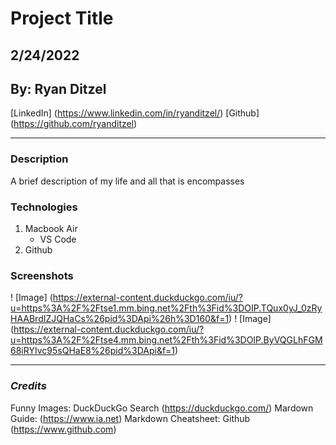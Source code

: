# Project Title
## 2/24/2022
## By: Ryan Ditzel
 [LinkedIn] (https://www.linkedin.com/in/ryanditzel/) [Github] (https://github.com/ryanditzel)
***
### **Description**
A brief description of my life and all that is encompasses
### **Technologies**
1. Macbook Air
    * VS Code
2. Github
### **Screenshots**
! [Image] (https://external-content.duckduckgo.com/iu/?u=https%3A%2F%2Ftse1.mm.bing.net%2Fth%3Fid%3DOIP.TQux0yJ_0zRyHAABrdIZJQHaCs%26pid%3DApi%26h%3D160&f=1)
! [Image] (https://external-content.duckduckgo.com/iu/?u=https%3A%2F%2Ftse4.mm.bing.net%2Fth%3Fid%3DOIP.ByVQGLhFGM68iRYIvc95sQHaE8%26pid%3DApi&f=1)
***
### ***Credits***
Funny Images: DuckDuckGo Search (https://duckduckgo.com/)
Mardown Guide: (https://www.ia.net)
Markdown Cheatsheet: Github (https://www.github.com)